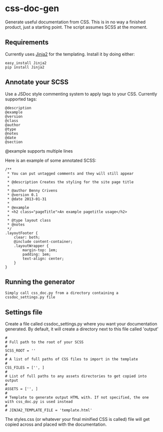 css-doc-gen
===========

Generate useful documentation from CSS. This is in no way a finished product, just a starting point. The script assumes SCSS at the moment.

Requirements
------------

Currently uses [Jinja2](http://jinja.pocoo.org/docs/) for the templating. Install it by doing either:

	easy_install Jinja2
	pip install Jinja2

Annotate your SCSS
------------------

Use a JSDoc style commenting system to apply tags to your CSS. Currently supported tags:

	@description
	@example
	@version
	@class
	@author
	@type
	@notes
	@date
	@section

@example supports multiple lines

Here is an example of some annotated SCSS:

	/**
	 * You can put untagged comments and they will still appear
	 *
	 * @description Creates the styling for the site page title
	 *
	 * @author Benny Crivens
	 * @version 0.1
	 * @date 2013-01-31
	 *
	 * @example
	 * <h2 class="pageTitle">An example pagetitle usage</h2>
	 *
	 * @type layout class
	 * @notes
	 */
	.layoutFooter {
		clear: both;
		@include content-container;
		.layoutWrapper {
			margin-top: 1em;
			padding: 1em;
			text-align: center;
		}
	}


Running the generator
---------------------

	Simply call css_doc.py from a directory containing a cssdoc_settings.py file

Settings file
-------------

Create a file called cssdoc_settings.py where you want your documentation generated.
By default, it will create a directory next to this file called 'output'

	#
	# Full path to the root of your SCSS
	#
	SCSS_ROOT = ''
	#
	# A list of full paths of CSS files to import in the template
	#
	CSS_FILES = ['', ]
	#
	# List of full paths to any assets directories to get copied into output
	#
	ASSETS = ['', ]
	#
	# Template to generate output HTML with. If not specified, the one with css_doc.py is used instead
	#
	# JINJA2_TEMPLATE_FILE = 'template.html'


The styles.css (or whatever your final minified CSS is called) file will get copied across and placed with the documentation.
